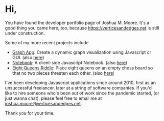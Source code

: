 # Hi, 

You have found the developer portfolio page of Joshua M. Moore. It's a good thing you came here, too, because https://verticesandedges.net is still under construction.

Some of my more recent projects include

* [Graph App](https://mooreolith.github.io/graph-editor/): Create a dynamic graph visualization using Javascript or GUI. (also [here](https://apps.verticesandedges.net/graph-editor/))
* [Notebook](https://mooreolith.github.io/notebook/): A client-side Javascript Notebook. (also [here](https://apps.verticesandedges.net/notebook/))
* [Eight Queens Riddle](https://mooreolith.github.io/eight-queens/): Place eight queens on an empty chess board so that no two pieces threaten each other. (also [here](https://apps.verticesandedges.net/eight-queens/))

I've been developing Javascript applications since around 2010, first as an unsuccessful freelancer, later at a string of software companies. If you'd like to hire someone who's been out of work since the pandemic started, (or just wanna chat), please feel free to email me at [joshua.moore@verticesandedges.net](mailto:joshua.moore@verticesandedges.net).

Thank you for your time.
